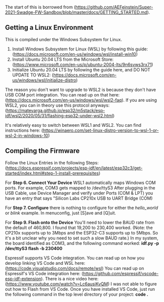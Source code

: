 The start of this is borrowed from (https://github.com/AEFeinstein/Super-2021-Swadge-FW-Sandbox/blob/master/docs/GETTING_STARTED.md).

## Getting a Linux Environment
This is compiled under the Windows Subsystem for Linux.
1. Install Windows Subsystem for Linux (WSL) by following this guide: (https://docs.microsoft.com/en-us/windows/wsl/install-win10)
2. Install Ubuntu 20.04 LTS from the Microsoft Store: (https://www.microsoft.com/en-us/p/ubuntu-2004-lts/9n6svws3rx71)
3. Initialize Ubuntu 20.04 LTS by following the guide here, and DO NOT UPDATE TO WSL2: (https://docs.microsoft.com/en-us/windows/wsl/initialize-distro)

The reason you don't want to upgrade to WSL2 is because they don't have USB COM port integration.  You can read up on that here: (https://docs.microsoft.com/en-us/windows/wsl/wsl2-faq).  If you are using WSL2, you can in theory use this protocol anyways: (https://matevarga.github.io/esp32/m5stack/esp-idf/wsl2/2020/05/31/flashing-esp32-under-wsl2.html)

It's relatively easy to switch between WSL1 and WSL2.  You can find instructions here: (https://winaero.com/set-linux-distro-version-to-wsl-1-or-wsl-2-in-windows-10)

## Compiling the Firmware
Follow the Linux Entries in the following Steps:  (https://docs.espressif.com/projects/esp-idf/en/latest/esp32c3/get-started/index.html#step-1-install-prerequisites)

For **Step 6. Connect Your Device** WSL1 automatically maps Windows COM ports.  For example, COM3 gets mapped to /dev/ttyS3
After plugging in the USB Cable, use Device Manager and verify under Ports (COM & LPT) you have an entry that says "Silicon Labs CP210x USB to UART Bridge (COM<X>)

For **Step 7. Configure** there is nothing to configure for either the *hello_world* or *blink* example.  In menuconfig, just [S]ave and [Q]uit.

For **Step 9. Flash onto the Device** You'll need to lower the BAUD rate from the default of 460,800.  I found that 19,200 to 230,400 worked.  (Note: the CP210x supports up to 3Mbps and the ESP32-C3 supports up to 5Mbps.  So it's a bit unclear why you need to set such a slow BAUD rate.)
In my system, the board identified as COM3, and the following command worked:  **idf.py -p /dev/ttyS3 flash -b 230400**
  
Espressif supports VS Code integration.  You can read up on how you develop linking VS Code and WSL here: (https://code.visualstudio.com/docs/remote/wsl)  You can read up on Espressif's VS Code integration here: (https://github.com/espressif/vscode-esp-idf-extension).  There is a nice video here: (https://www.youtube.com/watch?v=Lc6ausiKvQM)  I was not able to figure out how to Flash from VS Code.
Once you have installed VS Code, just run the following command in the top level directory of your project: **code .**
